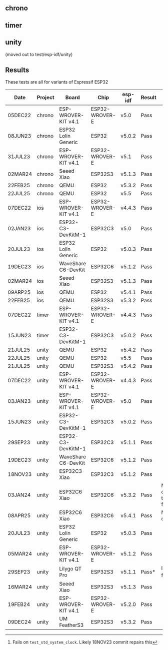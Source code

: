 ## chrono

## timer

## unity

(moved out to test/esp-idf/unity)

## Results

These tests are all for variants of Espressif ESP32

|   Date  | Project  | Board                | Chip           | esp-idf  | Result | Notes |
| ------- | -------- | -------------------- | -------------- | -------  | ------ | ----- |
| 05DEC22 | chrono   | ESP-WROVER-KIT v4.1  | ESP32-WROVER-E | v5.0     | Pass   |
| 08JUN23 | chrono   | ESP32 Lolin Generic  | ESP32          | v5.0.2   | Pass   |
| 31JUL23 | chrono   | ESP-WROVER-KIT v4.1  | ESP32-WROVER-E | v5.1     | Pass   |
| 02MAR24 | chrono   | Seeed Xiao           | ESP32S3        | v5.1.3   | Pass   |
| 22FEB25 | chrono   | QEMU                 | ESP32          | v5.3.2   | Pass   |
| 22JUL25 | chrono   | QEMU                 | ESP32          | v5.5     | Pass   |
| 07DEC22 | ios      | ESP-WROVER-KIT v4.1  | ESP32-WROVER-E | v4.4.3   | Pass   |
| 02JAN23 | ios      | ESP32-C3-DevKitM-1   | ESP32C3        | v5.0     | Pass   | 
| 20JUL23 | ios      | ESP32 Lolin Generic  | ESP32          | v5.0.3   | Pass   |
| 19DEC23 | ios      | WaveShare C6-DevKit  | ESP32C6        | v5.1.2   | Pass   |
| 02MAR24 | ios      | Seeed Xiao           | ESP32S3        | v5.1.3   | Pass   |
| 09ARP25 | ios      | QEMU                 | ESP32          | v5.4.1   | Pass   |
| 22FEB25 | ios      | QEMU                 | ESP32S3        | v5.3.2   | Pass   |
| 07DEC22 | timer    | ESP-WROVER-KIT v4.1  | ESP32-WROVER-E | v4.4.3   | Pass   |
| 15JUN23 | timer    | ESP32-C3-DevKitM-1   | ESP32C3        | v5.0.2   | Pass   |
| 21JUL25 | unity    | QEMU                 | ESP32          | v5.4.2   | Pass   |
| 22JUL25 | unity    | QEMU                 | ESP32          | v5.5     | Pass   |
| 21JUL25 | unity    | QEMU                 | ESP32S3        | v5.4.2   | Pass   |
| 07DEC22 | unity    | ESP-WROVER-KIT v4.1  | ESP32-WROVER-E | v4.4.3   | Pass   |
| 03JAN23 | unity    | ESP-WROVER-KIT v4.1  | ESP32-WROVER-E | v5.0     | Pass   |
| 15JUN23 | unity    | ESP32-C3-DevKitM-1   | ESP32C3        | v5.0.2   | Pass   |
| 29SEP23 | unity    | ESP32-C3-DevKitM-1   | ESP32C3        | v5.1.1   | Pass   |
| 19DEC23 | unity    | WaveShare C6-DevKit  | ESP32C6        | v5.1.2   | Pass   |
| 18NOV23 | unity    | ESP32C3 Xiao         | ESP32C3        | v5.1.2   | Pass   |
| 03JAN24 | unity    | ESP32C6 Xiao         | ESP32C6        | v5.3.2   | Pass   | Manual indication of USJ required.  test_freertos_clock fails
| 08APR25 | unity    | ESP32C6 Xiao         | ESP32C6        | v5.4.1   | Pass   | Manual indication of USJ required
| 20JUL23 | unity    | ESP32 Lolin Generic  | ESP32          | v5.0.3   | Pass   |
| 05MAR24 | unity    | ESP-WROVER-KIT v4.1  | ESP32-WROVER-E | v5.1.2   | Pass   |
| 29SEP23 | unity    | Lilygo QT Pro        | ESP32S3        | v5.1.1   | Pass*  | Intermittent failures[^1]
| 16MAR24 | unity    | Seeed Xiao           | ESP32S3        | v5.1.3   | Pass   |
| 19FEB24 | unity    | ESP-WROVER-KIT v4.1  | ESP32-WROVER-E | v5.2.0   | Pass   |
| 09DEC24 | unity    | UM FeatherS3         | ESP32S3        | v5.3.2   | Pass   |

[^1]: Fails on `test_std_system_clock`.  Likely 18NOV23 commit repairs this

